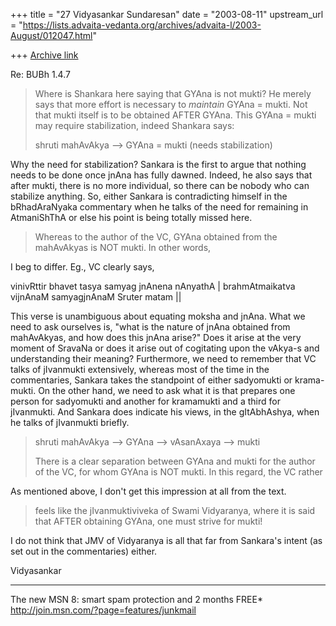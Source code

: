 +++
title = "27 Vidyasankar Sundaresan"
date = "2003-08-11"
upstream_url = "https://lists.advaita-vedanta.org/archives/advaita-l/2003-August/012047.html"

+++
[Archive link](https://lists.advaita-vedanta.org/archives/advaita-l/2003-August/012047.html)

Re: BUBh 1.4.7

>Where is Shankara here saying that GYAna is not mukti? He merely says
>that more effort is necessary to *maintain* GYAna = mukti. Not that
>mukti itself is to be obtained AFTER GYAna. This GYAna = mukti may
>require stabilization, indeed Shankara says:
>
>shruti mahAvAkya --> GYAna = mukti (needs stabilization)

Why the need for stabilization? Sankara is the first to argue that nothing 
needs to be done once jnAna has fully dawned. Indeed, he also says that 
after mukti, there is no more individual, so there can be nobody who can 
stabilize anything. So, either Sankara is contradicting himself in the 
bRhadAraNyaka commentary when he talks of the need for remaining in 
AtmaniShThA or else his point is being totally missed here.

>
>Whereas to the author of the VC, GYAna obtained from the mahAvAkyas is
>NOT mukti. In other words,

I beg to differ. Eg., VC clearly says,

vinivRttir bhavet tasya samyag jnAnena nAnyathA |
brahmAtmaikatva vijnAnaM samyagjnAnaM Sruter matam ||

This verse is unambiguous about equating moksha and jnAna. What we need to 
ask ourselves is, "what is the nature of jnAna obtained from mahAvAkyas, and 
how does this jnAna arise?" Does it arise at the very moment of SravaNa or 
does it arise out of cogitating upon the vAkya-s and understanding their 
meaning? Furthermore, we need to remember that VC talks of jIvanmukti 
extensively, whereas most of the time in the commentaries, Sankara takes the 
standpoint of either sadyomukti or krama-mukti. On the other hand, we need 
to ask what it is that prepares one person for sadyomukti and another for 
kramamukti and a third for jIvanmukti. And Sankara does indicate his views, 
in the gItAbhAshya, when he talks of jIvanmukti briefly.

>shruti mahAvAkya --> GYAna --> vAsanAxaya --> mukti
>
>There is a clear separation between GYAna and mukti for the author of
>the VC, for whom GYAna is NOT mukti. In this regard, the VC rather

As mentioned above, I don't get this impression at all from the text.

>feels like the jIvanmuktiviveka of Swami Vidyaranya, where it is said
>that AFTER obtaining GYAna, one must strive for mukti!

I do not think that JMV of Vidyaranya is all that far from Sankara's intent 
(as set out in the commentaries) either.

Vidyasankar

_________________________________________________________________
The new MSN 8: smart spam protection and 2 months FREE*  
http://join.msn.com/?page=features/junkmail

